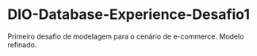# DIO-Database-Experience-Desafio1
Primeiro desafio de modelagem para o cenário de e-commerce. Modelo refinado.
